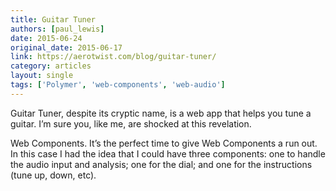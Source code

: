 ```yaml
---
title: Guitar Tuner
authors: [paul_lewis]
date: 2015-06-24
original_date: 2015-06-17
link: https://aerotwist.com/blog/guitar-tuner/
category: articles
layout: single
tags: ['Polymer', 'web-components', 'web-audio']
---
```


Guitar Tuner, despite its cryptic name, is a web app that helps you tune a guitar. I’m sure you, like me, are shocked at this revelation.

Web Components. It’s the perfect time to give Web Components a run out. In this case I had the idea that I could have three components: one to handle the audio input and analysis; one for the dial; and one for the instructions (tune up, down, etc).

<!-- Excerpt -->
